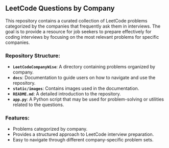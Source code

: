 ## LeetCode Questions by Company

This repository contains a curated collection of LeetCode problems categorized by the companies that frequently ask them in interviews. The goal is to provide a resource for job seekers to prepare effectively for coding interviews by focusing on the most relevant problems for specific companies.

### Repository Structure:
- **`LeetCodeCompanyWise`**: A directory containing problems organized by company.
- **`docs`**: Documentation to guide users on how to navigate and use the repository.
- **`static/images`**: Contains images used in the documentation.
- **`README.md`**: A detailed introduction to the repository.
- **`app.py`**: A Python script that may be used for problem-solving or utilities related to the questions.

### Features:
- Problems categorized by company.
- Provides a structured approach to LeetCode interview preparation.
- Easy to navigate through different company-specific problem sets.
  
